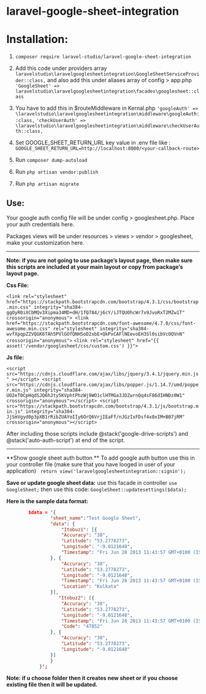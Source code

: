 # laravel-google-sheet-integration
# Installation:
1. `composer require laravel-studio/laravel-google-sheet-integration`

2.  Add this code under providers array
`laravelstudio\laravelgooglesheetintegration\GoogleSheetServiceProvider::class,`
and also add this under aliases array of config > app.php
`'GoogleSheet' => laravelstudio\laravelgooglesheetintegration\facades\googlesheet::class`

3. You have to add this in $routeMiddleware in Kernal.php 
`'googleAuth' => \laravelstudio\laravelgooglesheetintegration\middleware\googleAuth::class,`
`'checkUserAuth' => \laravelstudio\laravelgooglesheetintegration\middleware\checkUserAuth::class,`

4. Set GOOGLE_SHEET_RETURN_URL key value in .env file like :
`GOOGLE_SHEET_RETURN_URL=http://localhost:8000/<your-callback-route>`

5. Run `composer dump-autoload`
6. Run `php artisan vendor:publish`
7. Run `php artisan migrate`

## Use:
Your google auth config file will be under config > googlesheet.php. Place your auth credentials here.

Packages views will be under resources > views > vendor > googlesheet, make your customization here.

------------


**Note: if you are not going to use package’s layout page, then make sure this scripts are included at your main layout or copy from package’s layout page.**

**Css File:**

`<link rel="stylesheet" href="https://stackpath.bootstrapcdn.com/bootstrap/4.3.1/css/bootstrap.min.css" integrity="sha384-ggOyR0iXCbMQv3Xipma34MD+dH/1fQ784/j6cY/iJTQUOhcWr7x9JvoRxT2MZw1T" crossorigin="anonymous">
    <link href="https://stackpath.bootstrapcdn.com/font-awesome/4.7.0/css/font-awesome.min.css" rel="stylesheet" integrity="sha384-wvfXpqpZZVQGK6TAh5PVlGOfQNHSoD2xbE+QkPxCAFlNEevoEH3Sl0sibVcOQVnN" crossorigin="anonymous">`
`<link rel="stylesheet" href="{{ asset('/vendor/googlesheet/css/custom.css') }}">`


**Js file:**

`<script src="https://cdnjs.cloudflare.com/ajax/libs/jquery/3.4.1/jquery.min.js" ></script>
    <script src="https://cdnjs.cloudflare.com/ajax/libs/popper.js/1.14.7/umd/popper.min.js" integrity="sha384-UO2eT0CpHqdSJQ6hJty5KVphtPhzWj9WO1clHTMGa3JDZwrnQq4sF86dIHNDz0W1" crossorigin="anonymous"></script>
    <script src="https://stackpath.bootstrapcdn.com/bootstrap/4.3.1/js/bootstrap.min.js" integrity="sha384-JjSmVgyd0p3pXB1rRibZUAYoIIy6OrQ6VrjIEaFf/nJGzIxFDsf4x0xIM+B07jRM" crossorigin="anonymous"></script>`

After including those scripts include @stack('google-drive-scripts')
  and  @stack('auto-auth-script') at end of the script.
  

------------

**Show google sheet auth button **
  To add google auth button use this in your controller file (make sure that you have looged in user of your application) 
  ` return view('laravelgooglesheetintegration::signin');`
  
**Save or update google sheet data:**
use this facade in controller `use GoogleSheet;`
then use this code: 
`GoogleSheet::updatesettings($data);`
 
**Here is the sample data format:**

```json
        $data = '{
                "sheet_name":"Test Google Sheet",
                "data": {
                    "Itobuz1": [{
                    "Accuracy": "30",
                    "Latitude": "53.2778273",
                    "Longitude": "-9.0121648",
                    "Timestamp": "Fri Jun 28 2013 11:43:57 GMT+0100 (IST)"
                }, {
                    "Accuracy": "30",
                    "Latitude": "53.2778273",
                    "Longitude": "-9.0121648",
                    "Timestamp": "Fri Jun 28 2013 11:43:57 GMT+0100 (IST)",
                    "Location": "Kolkata"
                }],
                   "Itobuz2": [{
                    "Accuracy": "30",
                    "Latitude": "53.2778273",
                    "Longitude": "-9.0121648",
                    "Timestamp": "Fri Jun 28 2013 11:43:57 GMT+0100 (IST)",
                    "Code": "47852"
                }, {
                    "Accuracy": "30",
                    "Latitude": "53.2778273",
                    "Longitude": "-9.0121648"
                }]
                }
            }';
```
**Note: if u choose folder then it creates new sheet or if you choose existing file then it will be updated.**

